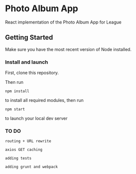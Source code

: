# Photo Album App

React implementation of the Photo Album App for League

## Getting Started

Make sure you have the most recent version of Node installed.

### Install and launch

First, clone this repository.

Then run

```
npm install
```

to install all required modules, then run

```
npm start
```

to launch your local dev server

### TO DO

```
routing + URL rewrite
```
```
axios GET caching
```
```
adding tests
```
```
adding grunt and webpack
```
